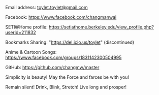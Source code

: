 Email address: toylet.toylet@gmail.com

Facebook: https://www.facebook.com/changmanwai

SETI@Home profile: https://setiathome.berkeley.edu/view_profile.php?userid=211832

Bookmarks Sharing: "https://del.icio.us/toylet" (discontinued)

Anime & Cartoon Songs: https://www.facebook.com/groups/1831142300504995 

GitHub: https://github.com/changmw/master 

Simplicity is beauty! May the Force and farces be with you!

Remain silent! Drink, Blink, Stretch! Live long and prosper!
